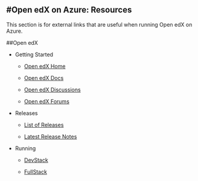 #Open edX on Azure: Resources
---

This section is for external links that are useful when running Open edX on Azure.

##Open edX

  * Getting Started

    * [Open edX Home](https://open.edx.org/)

    * [Open edX Docs](http://docs.edx.org/)

    * [Open edX Discussions](https://open.edx.org/resources/community-discussions)

    * [Open edX Forums](https://groups.google.com/forum/#!forum/edx-code)

  * Releases

    * [List of Releases](https://openedx.atlassian.net/wiki/display/DOC/Open+edX+Releases)

    * [Latest Release Notes](http://edx.readthedocs.io/projects/open-edx-release-notes/en/latest/)

  * Running

    * [DevStack](https://openedx.atlassian.net/wiki/display/OpenOPS/Running+Devstack)

    * [FullStack](https://openedx.atlassian.net/wiki/display/OpenOPS/Running+Fullstack)

[//]: # (##Azure Linux)